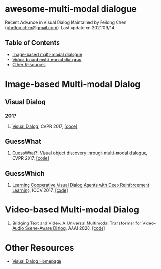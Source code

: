 # awesome-multi-modal dialogue
Recent Advance in Visual Dialog
Maintained by Feilong Chen (phellon.chen@gmail.com). Last update on 2021/09/14.
<!-- Last update on 2021/09/14. -->
## Table of Contents

* [Image-based multi-modal dialogue](#Image-based-multi-modal-Dialog)
* [Video-based multi-modal dialogue](#video-based-multi-modal-Dialog)
* [Other Resources](#other-resources)


# Image-based Multi-modal Dialog

## Visual Dialog
### 2017
1. [Visual Dialog](https://arxiv.org/abs/1611.08669), CVPR 2017, [[code]](https://github.com/batra-mlp-lab/visdial)

## GuessWhat
1. [GuessWhat?! Visual object discovery through multi-modal dialogue](https://arxiv.org/abs/1611.08481), CVPR 2017, [[code]](https://guesswhat.ai)

## GuessWhich
1. [Learning Cooperative Visual Dialog Agents with Deep Reinforcement Learning](https://arxiv.org/abs/1703.06585), ICCV 2017, [[code]](https://github.com/batra-mlp-lab/visdial-rl)

# Video-based Multi-modal Dialog

1. [Bridging Text and Video: A Universal Multimodal Transformer for Video-Audio Scene-Aware Dialog](https://arxiv.org/abs/2002.00163), AAAI 2020, [[code]](https://github.com/ictnlp/DSTC8-AVSD)



# Other Resources

* [Visual Dialog Homepage](https://visualdialog.org/)


